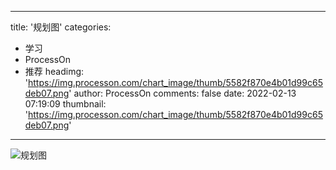 
---
title: '规划图'
categories: 
 - 学习
 - ProcessOn
 - 推荐
headimg: 'https://img.processon.com/chart_image/thumb/5582f870e4b01d99c65deb07.png'
author: ProcessOn
comments: false
date: 2022-02-13 07:19:09
thumbnail: 'https://img.processon.com/chart_image/thumb/5582f870e4b01d99c65deb07.png'
---

<div>   
<img class="thumb" alt="规划图" src="https://img.processon.com/chart_image/thumb/5582f870e4b01d99c65deb07.png" referrerpolicy="no-referrer">
<p></p>  
</div>
            